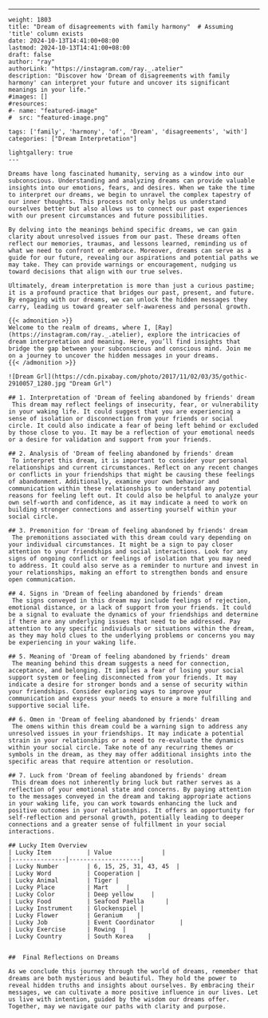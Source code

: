 ---
    weight: 1803
    title: "Dream of disagreements with family harmony"  # Assuming 'title' column exists
    date: 2024-10-13T14:41:00+08:00
    lastmod: 2024-10-13T14:41:00+08:00
    draft: false
    author: "ray"
    authorLink: "https://instagram.com/ray._.atelier"
    description: "Discover how 'Dream of disagreements with family harmony' can interpret your future and uncover its significant meanings in your life."
    #images: []
    #resources:
    #- name: "featured-image"
    #  src: "featured-image.png"
    
    tags: ['family', 'harmony', 'of', 'Dream', 'disagreements', 'with']
    categories: ["Dream Interpretation"]
    
    lightgallery: true
    ---
    
    Dreams have long fascinated humanity, serving as a window into our subconscious. Understanding and analyzing dreams can provide valuable insights into our emotions, fears, and desires. When we take the time to interpret our dreams, we begin to unravel the complex tapestry of our inner thoughts. This process not only helps us understand ourselves better but also allows us to connect our past experiences with our present circumstances and future possibilities.
    
    By delving into the meanings behind specific dreams, we can gain clarity about unresolved issues from our past. These dreams often reflect our memories, traumas, and lessons learned, reminding us of what we need to confront or embrace. Moreover, dreams can serve as a guide for our future, revealing our aspirations and potential paths we may take. They can provide warnings or encouragement, nudging us toward decisions that align with our true selves.
    
    Ultimately, dream interpretation is more than just a curious pastime; it is a profound practice that bridges our past, present, and future. By engaging with our dreams, we can unlock the hidden messages they carry, leading us toward greater self-awareness and personal growth.
    
    {{< admonition >}}
    Welcome to the realm of dreams, where I, [Ray](https://instagram.com/ray._.atelier), explore the intricacies of dream interpretation and meaning. Here, you’ll find insights that bridge the gap between your subconscious and conscious mind. Join me on a journey to uncover the hidden messages in your dreams.
    {{< /admonition >}}
    
    ![Dream Grl](https://cdn.pixabay.com/photo/2017/11/02/03/35/gothic-2910057_1280.jpg "Dream Grl")
    
    ## 1. Interpretation of 'Dream of feeling abandoned by friends' dream
     This dream may reflect feelings of insecurity, fear, or vulnerability in your waking life. It could suggest that you are experiencing a sense of isolation or disconnection from your friends or social circle. It could also indicate a fear of being left behind or excluded by those close to you. It may be a reflection of your emotional needs or a desire for validation and support from your friends.
    
    ## 2. Analysis of 'Dream of feeling abandoned by friends' dream
     To interpret this dream, it is important to consider your personal relationships and current circumstances. Reflect on any recent changes or conflicts in your friendships that might be causing these feelings of abandonment. Additionally, examine your own behavior and communication within these relationships to understand any potential reasons for feeling left out. It could also be helpful to analyze your own self-worth and confidence, as it may indicate a need to work on building stronger connections and asserting yourself within your social circle.
    
    ## 3. Premonition for 'Dream of feeling abandoned by friends' dream
     The premonitions associated with this dream could vary depending on your individual circumstances. It might be a sign to pay closer attention to your friendships and social interactions. Look for any signs of ongoing conflict or feelings of isolation that you may need to address. It could also serve as a reminder to nurture and invest in your relationships, making an effort to strengthen bonds and ensure open communication.
    
    ## 4. Signs in 'Dream of feeling abandoned by friends' dream
     The signs conveyed in this dream may include feelings of rejection, emotional distance, or a lack of support from your friends. It could be a signal to evaluate the dynamics of your friendships and determine if there are any underlying issues that need to be addressed. Pay attention to any specific individuals or situations within the dream, as they may hold clues to the underlying problems or concerns you may be experiencing in your waking life.
    
    ## 5. Meaning of 'Dream of feeling abandoned by friends' dream
     The meaning behind this dream suggests a need for connection, acceptance, and belonging. It implies a fear of losing your social support system or feeling disconnected from your friends. It may indicate a desire for stronger bonds and a sense of security within your friendships. Consider exploring ways to improve your communication and express your needs to ensure a more fulfilling and supportive social life.
    
    ## 6. Omen in 'Dream of feeling abandoned by friends' dream
     The omens within this dream could be a warning sign to address any unresolved issues in your friendships. It may indicate a potential strain in your relationships or a need to re-evaluate the dynamics within your social circle. Take note of any recurring themes or symbols in the dream, as they may offer additional insights into the specific areas that require attention or resolution.
    
    ## 7. Luck from 'Dream of feeling abandoned by friends' dream
     This dream does not inherently bring luck but rather serves as a reflection of your emotional state and concerns. By paying attention to the messages conveyed in the dream and taking appropriate actions in your waking life, you can work towards enhancing the luck and positive outcomes in your relationships. It offers an opportunity for self-reflection and personal growth, potentially leading to deeper connections and a greater sense of fulfillment in your social interactions.
    
    ## Lucky Item Overview
    | Lucky Item          | Value              |
    |---------------|--------------------|
    | Lucky Number        | 6, 15, 25, 31, 43, 45  |
    | Lucky Word          | Cooperation |
    | Lucky Animal        | Tiger |
    | Lucky Place         | Mart     |
    | Lucky Color         | Deep yellow     |
    | Lucky Food          | Seafood Paella      |
    | Lucky Instrument    | Glockenspiel |
    | Lucky Flower        | Geranium    |
    | Lucky Job           | Event Coordinator       |
    | Lucky Exercise      | Rowing  |
    | Lucky Country       | South Korea    |
    
    
    ##  Final Reflections on Dreams
    
    As we conclude this journey through the world of dreams, remember that dreams are both mysterious and beautiful. They hold the power to reveal hidden truths and insights about ourselves. By embracing their messages, we can cultivate a more positive influence in our lives. Let us live with intention, guided by the wisdom our dreams offer. Together, may we navigate our paths with clarity and purpose.
    